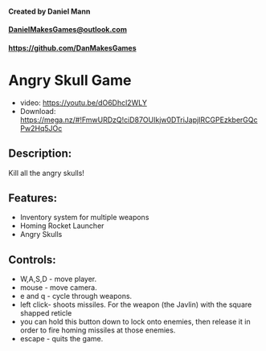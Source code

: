 #### Created by Daniel Mann
#### DanielMakesGames@outlook.com
#### https://github.com/DanMakesGames

# Angry Skull Game
- video: https://youtu.be/dO6Dhcl2WLY
- Download: https://mega.nz/#!FmwURDzQ!ciD87OUIkjw0DTriJapjIRCGPEzkberGQcPw2Hq5JOc

## Description:
Kill all the angry skulls!

## Features:
- Inventory system for multiple weapons
- Homing Rocket Launcher
- Angry Skulls

## Controls:
- W,A,S,D - move player.
- mouse - move camera.
- e and q - cycle through weapons.
- left click- shoots missiles. For the weapon (the Javlin) with the square shapped reticle
- you can hold this button down to lock onto enemies, then release it in order to fire homing missiles at those enemies.
- escape - quits the game.
